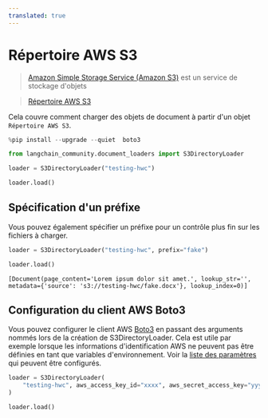 ```yaml
---
translated: true
---
```


# Répertoire AWS S3

>[Amazon Simple Storage Service (Amazon S3)](https://docs.aws.amazon.com/AmazonS3/latest/userguide/using-folders.html) est un service de stockage d'objets

>[Répertoire AWS S3](https://docs.aws.amazon.com/AmazonS3/latest/userguide/using-folders.html)

Cela couvre comment charger des objets de document à partir d'un objet `Répertoire AWS S3`.

```python
%pip install --upgrade --quiet  boto3
```

```python
from langchain_community.document_loaders import S3DirectoryLoader
```

```python
loader = S3DirectoryLoader("testing-hwc")
```

```python
loader.load()
```

## Spécification d'un préfixe

Vous pouvez également spécifier un préfixe pour un contrôle plus fin sur les fichiers à charger.

```python
loader = S3DirectoryLoader("testing-hwc", prefix="fake")
```

```python
loader.load()
```

```output
[Document(page_content='Lorem ipsum dolor sit amet.', lookup_str='', metadata={'source': 's3://testing-hwc/fake.docx'}, lookup_index=0)]
```

## Configuration du client AWS Boto3

Vous pouvez configurer le client AWS [Boto3](https://boto3.amazonaws.com/v1/documentation/api/latest/index.html) en passant des arguments nommés lors de la création de S3DirectoryLoader.
Cela est utile par exemple lorsque les informations d'identification AWS ne peuvent pas être définies en tant que variables d'environnement.
Voir la [liste des paramètres](https://boto3.amazonaws.com/v1/documentation/api/latest/reference/core/session.html#boto3.session.Session) qui peuvent être configurés.

```python
loader = S3DirectoryLoader(
    "testing-hwc", aws_access_key_id="xxxx", aws_secret_access_key="yyyy"
)
```

```python
loader.load()
```
